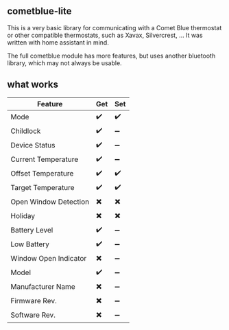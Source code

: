## cometblue-lite

This is a very basic library for communicating with a Comet Blue thermostat or other compatible thermostats, such as Xavax, Silvercrest, ...
It was written with home assistant in mind. 

The full cometblue module has more features, but uses another bluetooth library, which may not always be usable.

## what works

Feature | Get | Set
------- | ------- | ------
Mode | :heavy_check_mark: | :heavy_check_mark:
Childlock | :heavy_check_mark: | :heavy_minus_sign:
Device Status | :heavy_check_mark: | :heavy_minus_sign:
Current Temperature | :heavy_check_mark: | :heavy_minus_sign:
Offset Temperature | :heavy_check_mark: | :heavy_check_mark:
Target Temperature | :heavy_check_mark: | :heavy_check_mark:
Open Window Detection | :heavy_multiplication_x: | :heavy_multiplication_x:
Holiday | :heavy_multiplication_x: | :heavy_multiplication_x:
Battery Level | :heavy_check_mark: | :heavy_minus_sign:
Low Battery | :heavy_check_mark: | :heavy_minus_sign:
Window Open Indicator | :heavy_multiplication_x: | :heavy_minus_sign:
Model | :heavy_check_mark: | :heavy_minus_sign:
Manufacturer Name | :heavy_multiplication_x: | :heavy_minus_sign:
Firmware Rev. | :heavy_multiplication_x: | :heavy_minus_sign:
Software Rev. | :heavy_multiplication_x: | :heavy_minus_sign: 
